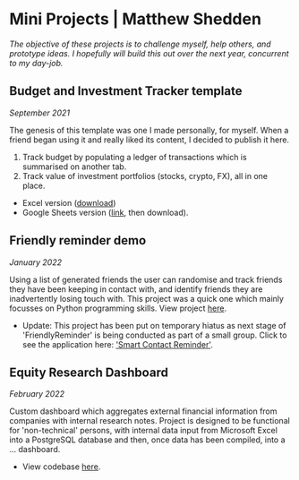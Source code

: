 # Mini Projects | Matthew Shedden
*The objective of these projects is to challenge myself, help others, and prototype ideas. I hopefully will build this out over the next year, concurrent to my day-job.*

## Budget and Investment Tracker template

*September 2021*

The genesis of this template was one I made personally, for myself. When a friend began using it and really liked its content, I decided to publish it here.
1. Track budget by populating a ledger of transactions which is summarised on another tab.
2. Track value of investment portfolios (stocks, crypto, FX), all in one place.

- Excel version ([download](https://github.com/mshedededen/Portfolio/blob/main/Mini-projects/Budget%20and%20investments%20tracker.xlsx))
- Google Sheets version ([link](https://docs.google.com/spreadsheets/d/1ZtW-rv4yWclV5hM-VKQsa1tGJR2S9TNtOImD2AWjgpQ/edit?usp=sharing), then download).

## Friendly reminder demo

*January 2022*

Using a list of generated friends the user can randomise and track friends they have been keeping in contact with, and identify friends they are inadvertently losing touch with. This project was a quick one which mainly focusses on Python programming skills. View project [here](https://github.com/mshedededen/Portfolio/tree/main/Mini-projects/FriendlyReminder).

- Update: This project has been put on temporary hiatus as next stage of 'FriendlyReminder' is being conducted as part of a small group. Click to see the application here: ['Smart Contact Reminder'](https://play.google.com/store/apps/details?id=me.barta.stayintouch&hl=en_GB&gl=US).

## Equity Research Dashboard

*February 2022*

Custom dashboard which aggregates external financial information from companies with internal research notes. Project is designed to be functional for 'non-technical' persons, with internal data input from Microsoft Excel into a PostgreSQL database and then, once data has been compiled, into a ... dashboard.

- View codebase [here](https://github.com/mshedededen/Portfolio/tree/main/Mini-projects/Equity%20research%20dashboard).
